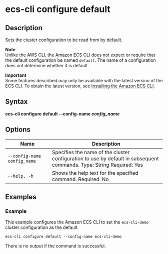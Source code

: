 # ecs\-cli configure default<a name="cmd-ecs-cli-configure-default"></a>

## Description<a name="cmd-ecs-cli-configure-default-description"></a>

Sets the cluster configuration to be read from by default\.

**Note**  
Unlike the AWS CLI, the Amazon ECS CLI does not expect or require that the default configuration be named `default`\. The name of a configuration does not determine whether it is default\.

**Important**  
Some features described may only be available with the latest version of the ECS CLI\. To obtain the latest version, see [Installing the Amazon ECS CLI](ECS_CLI_installation.md)\.

## Syntax<a name="cmd-ecs-cli-configure-default-syntax"></a>

**ecs\-cli configure default \-\-config\-name *config\_name*** 

## Options<a name="cmd-ecs-cli-configure-default-options"></a>


| Name | Description | 
| --- | --- | 
|  `--config-name config_name`  |  Specifies the name of the cluster configuration to use by default in subsequent commands\. Type: String Required: Yes  | 
|  `--help, -h`  |  Shows the help text for the specified command\. Required: No  | 

## Examples<a name="cmd-ecs-cli-configure-default-examples"></a>

### Example<a name="cmd-ecs-cli-configure-default-example-1"></a>

This example configures the Amazon ECS CLI to set the `ecs-cli-demo` cluster configuration as the default\.

```
ecs-cli configure default --config-name ecs-cli-demo
```

There is no output if the command is successful\.
